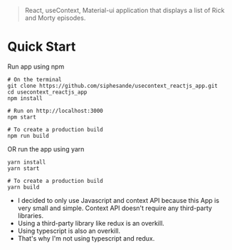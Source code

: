 
> React, useContext, Material-ui application that displays a list of Rick and Morty episodes.

# Quick Start
Run app using npm
```
# On the terminal
git clone https://github.com/siphesande/usecontext_reactjs_app.git
cd usecontext_reactjs_app
npm install 

# Run on http://localhost:3000
npm start 

# To create a production build
npm run build
```
 OR run the app using yarn
```
yarn install
yarn start

# To create a production build
yarn build
```
- I decided to only use Javascript and context API because this App is very small and simple.
  Context API doesn't require any third-party libraries.
- Using a third-party library like redux is an overkill. 
- Using typescript is also an overkill. 
- That's why I'm not using typescript and redux.

